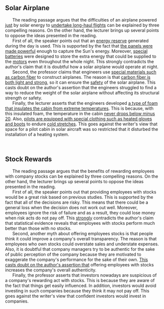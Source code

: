 ## Solar Airplane
&nbsp;&nbsp;&nbsp;&nbsp;&nbsp; The reading passage argues that the difficulties of an airplane powered <ins>just</ins> by solar energy to <ins>undertake long-haul flights</ins> can be explained by three compelling reasons. On the other hand, the lecturer brings up several points to oppose the ideas presented in the reading.<br/>
&nbsp;&nbsp;&nbsp;&nbsp;&nbsp; First of all, the speaker points out that an <ins>energy reserve</ins> generated during the day is used. This is supported by the fact that <ins>the panels were made powerful</ins> enough to capture the Sun's energy. Moreover, <ins>special batteries</ins> were designed to store the extra energy that could be supplied to the <ins>motors</ins> even throughout the whole night. This strongly contradicts the author's claim that it is doubtful how a solar airplane would operate at night.<br/>
&nbsp;&nbsp;&nbsp;&nbsp;&nbsp; Second, the professor claims that engineers use <ins>special materials such as carbon fiber</ins> to construct airplanes. The reason is that <ins>carbon fiber is both light and strong</ins>, so it can ensure the <ins>safety</ins> of the solar airplane. This casts doubt on the author's assertion that the engineers struggled to find a way to reduce the weight of the solar airplane without affecting its structural strength or safety.</br>
&nbsp;&nbsp;&nbsp;&nbsp;&nbsp; Finally, the lecturer asserts that the engineers developed <ins>a type of foam that insulates the cabin from extreme temperatures</ins>. This is because, with this insulated foam, the temperature in the cabin <ins>never drops below minus 20</ins>. Also, <ins>pilots are equipped with special clothing such as heated gloves and boots</ins> to endure <ins>cold stretches</ins>. This goes against the writer's view that space for a pilot cabin in solar aircraft was so restricted that it disturbed the installation of a heating system.

<br/>

## Stock Rewards
&nbsp;&nbsp;&nbsp;&nbsp;&nbsp; The reading passage argues that the benefits of rewarding employees with company stocks can be explained by three compelling reasons. On the other hand, the lecturer brings up several points to oppose the ideas presented in the reading.<br/>
&nbsp;&nbsp;&nbsp;&nbsp;&nbsp; First of all, the speaker points out that providing employees with stocks would be a great risk based on previous studies. This is supported by the fact that all of the decisions are risky. This means that there could be a general loss when the decision does not work out well. Moreover, employees ignore the risk of failure and as a result, they could lose money when risk acts do not pay off. This <ins>strongly</ins> contradicts the author's claim that statistical evidence reveals that employees with stocks perform much better than those with no stocks.<br/>
&nbsp;&nbsp;&nbsp;&nbsp;&nbsp; Second, another myth about offering employees stocks is that people think it could improve a company's overall transparency. The reason is that employees who own stocks could overstate sales and understate expenses. Also, it is doubtful that company managers try to be authentic for the sake of public perception of the company because they are motivated to exaggerate the company's performance for the sake of their own. <ins>This casts doubt on the author's assertion that</ins> offering employees with stocks increases the company's overall authenticity.<br/>
&nbsp;&nbsp;&nbsp;&nbsp;&nbsp; Finally, the professor asserts that investors nowadays are suspicious of a company's rewarding act with stocks. This is because they are aware of the fact that things get easily influenced. In addition, investors would avoid investing in such companies because they think it may not pay off. This goes against the writer's view that confident investors would invest in companies.<br/>

<br/>

## 
